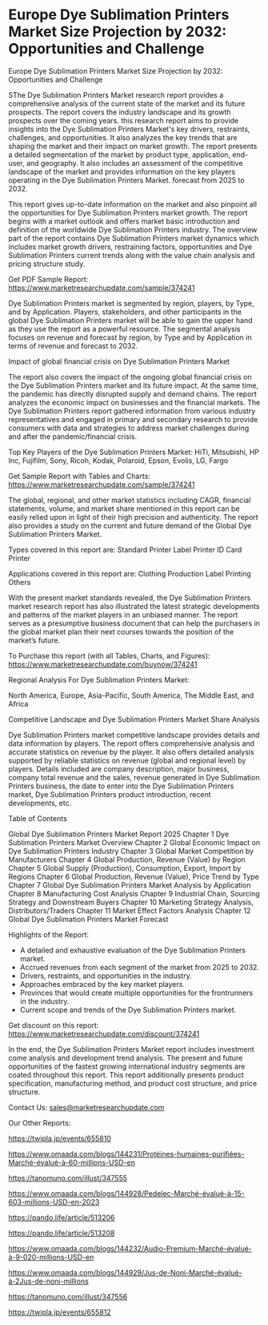 # Europe Dye Sublimation Printers Market Size Projection by 2032: Opportunities and Challenge

 Europe Dye Sublimation Printers Market Size Projection by 2032: Opportunities and Challenge

SThe Dye Sublimation Printers Market research report provides a comprehensive analysis of the current state of the market and its future prospects. The report covers the industry landscape and its growth prospects over the coming years. this research report aims to provide insights into the Dye Sublimation Printers Market's key drivers, restraints, challenges, and opportunities. It also analyzes the key trends that are shaping the market and their impact on market growth. The report presents a detailed segmentation of the market by product type, application, end-user, and geography. It also includes an assessment of the competitive landscape of the market and provides information on the key players operating in the Dye Sublimation Printers Market. forecast from 2025 to 2032.

This report gives up-to-date information on the market and also pinpoint all the opportunities for Dye Sublimation Printers market growth. The report begins with a market outlook and offers market basic introduction and definition of the worldwide Dye Sublimation Printers industry. The overview part of the report contains Dye Sublimation Printers market dynamics which includes market growth drivers, restraining factors, opportunities and Dye Sublimation Printers current trends along with the value chain analysis and pricing structure study.

Get PDF Sample Report: https://www.marketresearchupdate.com/sample/374241

Dye Sublimation Printers market is segmented by region, players, by Type, and by Application. Players, stakeholders, and other participants in the global Dye Sublimation Printers market will be able to gain the upper hand as they use the report as a powerful resource. The segmental analysis focuses on revenue and forecast by region, by Type and by Application in terms of revenue and forecast to 2032.

Impact of global financial crisis on Dye Sublimation Printers Market

The report also covers the impact of the ongoing global financial crisis on the Dye Sublimation Printers market and its future impact. At the same time, the pandemic has directly disrupted supply and demand chains. The report analyzes the economic impact on businesses and the financial markets. The Dye Sublimation Printers report gathered information from various industry representatives and engaged in primary and secondary research to provide consumers with data and strategies to address market challenges during and after the pandemic/financial crisis.

Top Key Players of the Dye Sublimation Printers Market:
HiTi, Mitsubishi, HP Inc, Fujifilm, Sony, Ricoh, Kodak, Polaroid, Epson, Evolis, LG, Fargo


Get Sample Report with Tables and Charts: https://www.marketresearchupdate.com/sample/374241

The global, regional, and other market statistics including CAGR, financial statements, volume, and market share mentioned in this report can be easily relied upon in light of their high precision and authenticity. The report also provides a study on the current and future demand of the Global Dye Sublimation Printers Market.

Types covered in this report are:
Standard Printer
Label Printer
ID Card Printer


Applications covered in this report are:
Clothing Production
Label Printing
Others


With the present market standards revealed, the Dye Sublimation Printers market research report has also illustrated the latest strategic developments and patterns of the market players in an unbiased manner. The report serves as a presumptive business document that can help the purchasers in the global market plan their next courses towards the position of the market’s future.

To Purchase this report (with all Tables, Charts, and Figures): https://www.marketresearchupdate.com/buynow/374241

Regional Analysis For Dye Sublimation Printers Market:

North America, Europe, Asia-Pacific, South America, The Middle East, and Africa

Competitive Landscape and Dye Sublimation Printers Market Share Analysis

Dye Sublimation Printers market competitive landscape provides details and data information by players. The report offers comprehensive analysis and accurate statistics on revenue by the player. It also offers detailed analysis supported by reliable statistics on revenue (global and regional level) by players. Details included are company description, major business, company total revenue and the sales, revenue generated in Dye Sublimation Printers business, the date to enter into the Dye Sublimation Printers market, Dye Sublimation Printers product introduction, recent developments, etc.

Table of Contents

Global Dye Sublimation Printers Market Report 2025
Chapter 1 Dye Sublimation Printers Market Overview
Chapter 2 Global Economic Impact on Dye Sublimation Printers Industry
Chapter 3 Global Market Competition by Manufacturers
Chapter 4 Global Production, Revenue (Value) by Region
Chapter 5 Global Supply (Production), Consumption, Export, Import by Regions
Chapter 6 Global Production, Revenue (Value), Price Trend by Type
Chapter 7 Global Dye Sublimation Printers Market Analysis by Application
Chapter 8 Manufacturing Cost Analysis
Chapter 9 Industrial Chain, Sourcing Strategy and Downstream Buyers
Chapter 10 Marketing Strategy Analysis, Distributors/Traders
Chapter 11 Market Effect Factors Analysis
Chapter 12 Global Dye Sublimation Printers Market Forecast

Highlights of the Report:

- A detailed and exhaustive evaluation of the Dye Sublimation Printers market.
- Accrued revenues from each segment of the market from 2025 to 2032.
- Drivers, restraints, and opportunities in the industry.
- Approaches embraced by the key market players.
- Provinces that would create multiple opportunities for the frontrunners in the industry.
- Current scope and trends of the Dye Sublimation Printers market.

Get discount on this report: https://www.marketresearchupdate.com/discount/374241

In the end, the Dye Sublimation Printers Market report includes investment come analysis and development trend analysis. The present and future opportunities of the fastest growing international industry segments are coated throughout this report. This report additionally presents product specification, manufacturing method, and product cost structure, and price structure.

Contact Us:
sales@marketresearchupdate.com

Our Other Reports:

https://twipla.jp/events/655810

https://www.omaada.com/blogs/144231/Protéines-humaines-purifiées-Marché-évalué-à-60-millions-USD-en

https://tanomuno.com/illust/347555

https://www.omaada.com/blogs/144928/Pedelec-Marché-évalué-à-15-603-millions-USD-en-2023

https://pando.life/article/513206

https://pando.life/article/513208

https://www.omaada.com/blogs/144232/Audio-Premium-Marché-évalué-à-9-020-millions-USD-en

https://www.omaada.com/blogs/144929/Jus-de-Noni-Marché-évalué-à-2Jus-de-noni-millions

https://tanomuno.com/illust/347556

https://twipla.jp/events/655812
